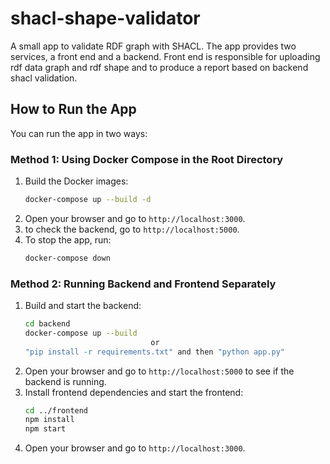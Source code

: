# shacl-shape-validator

A small app to validate RDF graph with SHACL. The app provides two services, a front end and a backend. Front end is responsible for uploading rdf data graph and rdf shape and to produce a report based on backend shacl validation.

## How to Run the App

You can run the app in two ways:

### Method 1: Using Docker Compose in the Root Directory

1. Build the Docker images:
   ```sh
   docker-compose up --build -d
2. Open your browser and go to `http://localhost:3000`.
3. to check the backend, go to `http://localhost:5000`.
3. To stop the app, run:
   ```sh
   docker-compose down
### Method 2: Running Backend and Frontend Separately
1. Build and start the backend:
   ```sh
   cd backend
   docker-compose up --build
                               or
   "pip install -r requirements.txt" and then "python app.py"
2. Open your browser and go to `http://localhost:5000` to see if the backend is running.
3. Install frontend dependencies and start the frontend:
   ```sh
   cd ../frontend
   npm install
   npm start
4. Open your browser and go to `http://localhost:3000`.